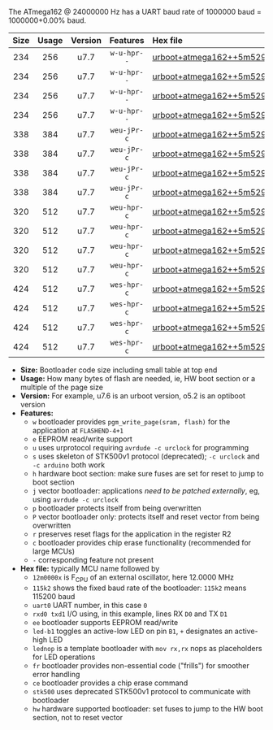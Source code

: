The ATmega162 @ 24000000 Hz has a UART baud rate of 1000000 baud = 1000000+0.00% baud.

|Size|Usage|Version|Features|Hex file|
|:-:|:-:|:-:|:-:|:--|
|234|256|u7.7|`w-u-hpr--`|[urboot+atmega162++5m5296x++230k4_uart0_rxd0_txd1_led+b0_fr_hw.hex](https://raw.githubusercontent.com/stefanrueger/urboot.hex/main/mcus/atmega162/external_oscillator/fcpu++5m5296_Hz/br++230k4_bps/urboot+atmega162++5m5296x++230k4_uart0_rxd0_txd1_led+b0_fr_hw.hex)|
|234|256|u7.7|`w-u-hpr--`|[urboot+atmega162++5m5296x++230k4_uart0_rxd0_txd1_lednop_fr_hw.hex](https://raw.githubusercontent.com/stefanrueger/urboot.hex/main/mcus/atmega162/external_oscillator/fcpu++5m5296_Hz/br++230k4_bps/urboot+atmega162++5m5296x++230k4_uart0_rxd0_txd1_lednop_fr_hw.hex)|
|234|256|u7.7|`w-u-hpr--`|[urboot+atmega162++5m5296x++230k4_uart1_rxb2_txb3_led+b0_fr_hw.hex](https://raw.githubusercontent.com/stefanrueger/urboot.hex/main/mcus/atmega162/external_oscillator/fcpu++5m5296_Hz/br++230k4_bps/urboot+atmega162++5m5296x++230k4_uart1_rxb2_txb3_led+b0_fr_hw.hex)|
|234|256|u7.7|`w-u-hpr--`|[urboot+atmega162++5m5296x++230k4_uart1_rxb2_txb3_lednop_fr_hw.hex](https://raw.githubusercontent.com/stefanrueger/urboot.hex/main/mcus/atmega162/external_oscillator/fcpu++5m5296_Hz/br++230k4_bps/urboot+atmega162++5m5296x++230k4_uart1_rxb2_txb3_lednop_fr_hw.hex)|
|338|384|u7.7|`weu-jPr-c`|[urboot+atmega162++5m5296x++230k4_uart0_rxd0_txd1_ee_led+b0_fr_ce.hex](https://raw.githubusercontent.com/stefanrueger/urboot.hex/main/mcus/atmega162/external_oscillator/fcpu++5m5296_Hz/br++230k4_bps/urboot+atmega162++5m5296x++230k4_uart0_rxd0_txd1_ee_led+b0_fr_ce.hex)|
|338|384|u7.7|`weu-jPr-c`|[urboot+atmega162++5m5296x++230k4_uart0_rxd0_txd1_ee_lednop_fr_ce.hex](https://raw.githubusercontent.com/stefanrueger/urboot.hex/main/mcus/atmega162/external_oscillator/fcpu++5m5296_Hz/br++230k4_bps/urboot+atmega162++5m5296x++230k4_uart0_rxd0_txd1_ee_lednop_fr_ce.hex)|
|338|384|u7.7|`weu-jPr-c`|[urboot+atmega162++5m5296x++230k4_uart1_rxb2_txb3_ee_led+b0_fr_ce.hex](https://raw.githubusercontent.com/stefanrueger/urboot.hex/main/mcus/atmega162/external_oscillator/fcpu++5m5296_Hz/br++230k4_bps/urboot+atmega162++5m5296x++230k4_uart1_rxb2_txb3_ee_led+b0_fr_ce.hex)|
|338|384|u7.7|`weu-jPr-c`|[urboot+atmega162++5m5296x++230k4_uart1_rxb2_txb3_ee_lednop_fr_ce.hex](https://raw.githubusercontent.com/stefanrueger/urboot.hex/main/mcus/atmega162/external_oscillator/fcpu++5m5296_Hz/br++230k4_bps/urboot+atmega162++5m5296x++230k4_uart1_rxb2_txb3_ee_lednop_fr_ce.hex)|
|320|512|u7.7|`weu-hpr-c`|[urboot+atmega162++5m5296x++230k4_uart0_rxd0_txd1_ee_led+b0_fr_ce_hw.hex](https://raw.githubusercontent.com/stefanrueger/urboot.hex/main/mcus/atmega162/external_oscillator/fcpu++5m5296_Hz/br++230k4_bps/urboot+atmega162++5m5296x++230k4_uart0_rxd0_txd1_ee_led+b0_fr_ce_hw.hex)|
|320|512|u7.7|`weu-hpr-c`|[urboot+atmega162++5m5296x++230k4_uart0_rxd0_txd1_ee_lednop_fr_ce_hw.hex](https://raw.githubusercontent.com/stefanrueger/urboot.hex/main/mcus/atmega162/external_oscillator/fcpu++5m5296_Hz/br++230k4_bps/urboot+atmega162++5m5296x++230k4_uart0_rxd0_txd1_ee_lednop_fr_ce_hw.hex)|
|320|512|u7.7|`weu-hpr-c`|[urboot+atmega162++5m5296x++230k4_uart1_rxb2_txb3_ee_led+b0_fr_ce_hw.hex](https://raw.githubusercontent.com/stefanrueger/urboot.hex/main/mcus/atmega162/external_oscillator/fcpu++5m5296_Hz/br++230k4_bps/urboot+atmega162++5m5296x++230k4_uart1_rxb2_txb3_ee_led+b0_fr_ce_hw.hex)|
|320|512|u7.7|`weu-hpr-c`|[urboot+atmega162++5m5296x++230k4_uart1_rxb2_txb3_ee_lednop_fr_ce_hw.hex](https://raw.githubusercontent.com/stefanrueger/urboot.hex/main/mcus/atmega162/external_oscillator/fcpu++5m5296_Hz/br++230k4_bps/urboot+atmega162++5m5296x++230k4_uart1_rxb2_txb3_ee_lednop_fr_ce_hw.hex)|
|424|512|u7.7|`wes-hpr-c`|[urboot+atmega162++5m5296x++230k4_uart0_rxd0_txd1_ee_led+b0_fr_ce_stk500_hw.hex](https://raw.githubusercontent.com/stefanrueger/urboot.hex/main/mcus/atmega162/external_oscillator/fcpu++5m5296_Hz/br++230k4_bps/urboot+atmega162++5m5296x++230k4_uart0_rxd0_txd1_ee_led+b0_fr_ce_stk500_hw.hex)|
|424|512|u7.7|`wes-hpr-c`|[urboot+atmega162++5m5296x++230k4_uart0_rxd0_txd1_ee_lednop_fr_ce_stk500_hw.hex](https://raw.githubusercontent.com/stefanrueger/urboot.hex/main/mcus/atmega162/external_oscillator/fcpu++5m5296_Hz/br++230k4_bps/urboot+atmega162++5m5296x++230k4_uart0_rxd0_txd1_ee_lednop_fr_ce_stk500_hw.hex)|
|424|512|u7.7|`wes-hpr-c`|[urboot+atmega162++5m5296x++230k4_uart1_rxb2_txb3_ee_led+b0_fr_ce_stk500_hw.hex](https://raw.githubusercontent.com/stefanrueger/urboot.hex/main/mcus/atmega162/external_oscillator/fcpu++5m5296_Hz/br++230k4_bps/urboot+atmega162++5m5296x++230k4_uart1_rxb2_txb3_ee_led+b0_fr_ce_stk500_hw.hex)|
|424|512|u7.7|`wes-hpr-c`|[urboot+atmega162++5m5296x++230k4_uart1_rxb2_txb3_ee_lednop_fr_ce_stk500_hw.hex](https://raw.githubusercontent.com/stefanrueger/urboot.hex/main/mcus/atmega162/external_oscillator/fcpu++5m5296_Hz/br++230k4_bps/urboot+atmega162++5m5296x++230k4_uart1_rxb2_txb3_ee_lednop_fr_ce_stk500_hw.hex)|

- **Size:** Bootloader code size including small table at top end
- **Usage:** How many bytes of flash are needed, ie, HW boot section or a multiple of the page size
- **Version:** For example, u7.6 is an urboot version, o5.2 is an optiboot version
- **Features:**
  + `w` bootloader provides `pgm_write_page(sram, flash)` for the application at `FLASHEND-4+1`
  + `e` EEPROM read/write support
  + `u` uses urprotocol requiring `avrdude -c urclock` for programming
  + `s` uses skeleton of STK500v1 protocol (deprecated); `-c urclock` and `-c arduino` both work
  + `h` hardware boot section: make sure fuses are set for reset to jump to boot section
  + `j` vector bootloader: applications *need to be patched externally*, eg, using `avrdude -c urclock`
  + `p` bootloader protects itself from being overwritten
  + `P` vector bootloader only: protects itself and reset vector from being overwritten
  + `r` preserves reset flags for the application in the register R2
  + `c` bootloader provides chip erase functionality (recommended for large MCUs)
  + `-` corresponding feature not present
- **Hex file:** typically MCU name followed by
  + `12m0000x` is F<sub>CPU</sub> of an external oscillator, here 12.0000 MHz
  + `115k2` shows the fixed baud rate of the bootloader: `115k2` means 115200 baud
  + `uart0` UART number, in this case `0`
  + `rxd0 txd1` I/O using, in this example, lines RX `D0` and TX `D1`
  + `ee` bootloader supports EEPROM read/write
  + `led-b1` toggles an active-low LED on pin `B1`, `+` designates an active-high LED
  + `lednop` is a template bootloader with `mov rx,rx` nops as placeholders for LED operations
  + `fr` bootloader provides non-essential code ("frills") for smoother error handling
  + `ce` bootloader provides a chip erase command
  + `stk500` uses deprecated STK500v1 protocol to communicate with bootloader
  + `hw` hardware supported bootloader: set fuses to jump to the HW boot section, not to reset vector
